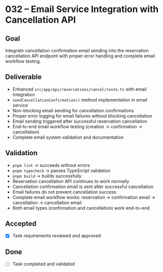 # 032 – Email Service Integration with Cancellation API

## Goal

Integrate cancellation confirmation email sending into the reservation cancellation API endpoint with proper error handling and complete email workflow testing.

## Deliverable

- Enhanced `src/app/api/reservations/cancel/route.ts` with email integration
- `sendCancellationConfirmation()` method implementation in email service
- Non-blocking email sending for cancellation confirmations
- Proper error logging for email failures without blocking cancellation
- Email sending triggered after successful reservation cancellation
- End-to-end email workflow testing (creation → confirmation → cancellation)
- Complete email system validation and documentation

## Validation

- `pnpm lint` → succeeds without errors
- `pnpm typecheck` → passes TypeScript validation
- `pnpm build` → builds successfully
- Reservation cancellation API continues to work normally
- Cancellation confirmation email is sent after successful cancellation
- Email failures do not prevent cancellation success
- Complete email workflow works: reservation → confirmation email → cancellation → cancellation email
- Both email types (confirmation and cancellation) work end-to-end

## Accepted

- [x] Task requirements reviewed and approved

## Done

- [ ] Task completed and validated
